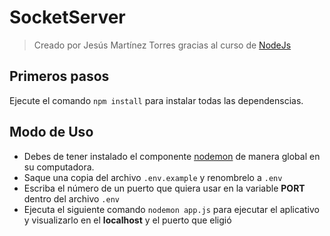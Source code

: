 # SocketServer
>Creado por Jesús Martínez Torres gracias al curso de [NodeJs](https://www.udemy.com/course/node-de-cero-a-experto)

## Primeros pasos
Ejecute el comando `npm install` para instalar todas las dependenscias.

## Modo de Uso
* Debes de tener instalado el componente [nodemon](https://www.npmjs.com/package/nodemon) de manera global en su computadora.
* Saque una copia del archivo `.env.example` y renombrelo a `.env`
* Escriba el número de un puerto que quiera usar en la variable **PORT** dentro del archivo `.env`
* Ejecuta el siguiente comando `nodemon app.js` para ejecutar el aplicativo y visualizarlo en el **localhost** y el puerto que eligió